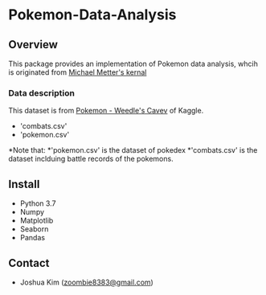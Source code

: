 # Pokemon-Data-Analysis

## Overview

This package provides an implementation of Pokemon data analysis, whcih is originated from [Michael Metter's kernal](https://www.kaggle.com/mmetter/pokemon-data-analysis-tutorial/notebook)

### Data description
This dataset is from [Pokemon - Weedle's Cavev]() of Kaggle. 
 - 'combats.csv'
 - 'pokemon.csv'
 
 *Note that: 
  *'pokemon.csv' is the dataset of pokedex
  *'combats.csv' is the dataset inclduing battle records of the pokemons. 
  
  ## Install
  * Python 3.7
  * Numpy
  * Matplotlib
  * Seaborn
  * Pandas
  
  ## Contact
  
  - Joshua Kim (zoombie8383@gmail.com)
  

